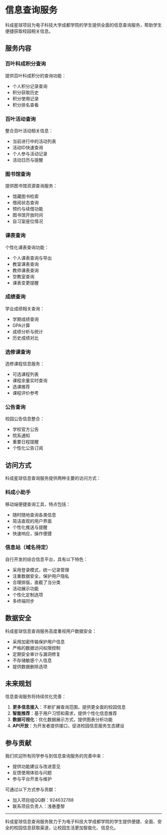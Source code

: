 # 信息查询服务

科成星球项目为电子科技大学成都学院的学生提供全面的信息查询服务，帮助学生便捷获取校园相关信息。

## 服务内容

### 百叶科成积分查询

提供百叶科成积分的查询功能：
- 个人积分记录查询
- 积分获取历史
- 积分使用记录
- 积分排名查看

### 百叶活动查询

整合百叶活动相关信息：
- 当前进行中的活动列表
- 活动ID快速查询
- 个人参与活动记录
- 活动日历与提醒

### 图书馆查询

提供图书馆资源查询服务：
- 馆藏图书检索
- 借阅状态查询
- 预约与续借功能
- 图书馆开放时间
- 自习室座位情况

### 课表查询

个性化课表查询功能：
- 个人课表查询与导出
- 教室课表查询
- 教师课表查询
- 空教室查询
- 课表变更提醒

### 成绩查询

学业成绩相关查询：
- 学期成绩查询
- GPA计算
- 成绩分析与统计
- 历史成绩对比

### 选修课查询

选修课程信息服务：
- 可选课程列表
- 课程余量实时查询
- 选课推荐
- 课程评价参考

### 公告查询

校园公告信息整合：
- 学校官方公告
- 院系通知
- 重要日程提醒
- 个性化公告订阅

## 访问方式

科成星球信息查询服务提供两种主要的访问方式：

### 科成小助手

移动端便捷查询工具，特点包括：
- 随时随地查询各类信息
- 简洁直观的用户界面
- 个性化推送与提醒
- 快速响应，操作便捷

### 信息站（域名待定）

自行开发的综合信息平台，具有以下特色：
- 采用登录模式，统一记录管理
- 注重数据安全，保护用户隐私
- 合理排版，直截了当分类
- 活动展示功能
- 个性化定制选项
- 多终端同步

## 数据安全

科成星球信息查询服务高度重视用户数据安全：

- 采用加密传输保护用户信息
- 严格的数据访问权限控制
- 定期安全审计与漏洞修复
- 不存储敏感个人信息
- 提供数据删除选项

## 未来规划

信息查询服务将持续优化完善：

1. **更多信息接入**：不断扩展查询范围，提供更全面的校园信息
2. **智能推荐**：基于用户习惯和需求，提供个性化信息推荐
3. **数据可视化**：优化数据展示方式，提供图表分析功能
4. **API开放**：为开发者提供接口，促进校园信息服务生态建设

## 参与贡献

我们欢迎所有同学参与到信息查询服务的完善中来：

- 提供功能建议与改进意见
- 反馈使用体验与问题
- 参与平台开发与维护

可通过以下方式参与贡献：
- 加入项目组QQ群：924632788
- 联系项目负责人：浅巷墨黎

---

科成星球信息查询服务致力于为电子科技大学成都学院的学生提供便捷、全面、安全的校园信息获取渠道，让校园生活更加智能化、信息化。